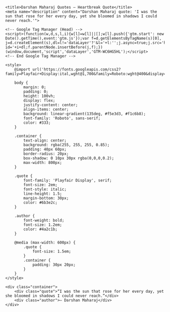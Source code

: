 <!DOCTYPE html>
<html lang="en">
<head>
    <meta charset="UTF-8">
    <meta name="viewport" content="width=device-width, initial-scale=1.0">
    
    <title>Darshan Maharaj Quotes – Heartbreak Quote</title>
    <meta name="description" content="Darshan Maharaj quote: 'I was the sun that rose for her every day, yet she bloomed in shadows I could never reach.'">

    <!-- Google Tag Manager (Head) -->
    <script>(function(w,d,s,l,i){w[l]=w[l]||[];w[l].push({'gtm.start': new Date().getTime(),event:'gtm.js'});var f=d.getElementsByTagName(s)[0], j=d.createElement(s),dl=l!='dataLayer'?'&l='+l:'';j.async=true;j.src='https://www.googletagmanager.com/gtm.js?id='+i+dl;f.parentNode.insertBefore(j,f);})(window,document,'script','dataLayer','GTM-WC6HG5HL');</script>
    <!-- End Google Tag Manager -->

    <style>
        @import url('https://fonts.googleapis.com/css2?family=Playfair+Display:ital,wght@1,700&family=Roboto:wght@400&display=swap');

        body {
            margin: 0;
            padding: 0;
            height: 100vh;
            display: flex;
            justify-content: center;
            align-items: center;
            background: linear-gradient(135deg, #f5e3d3, #f1c6b8);
            font-family: 'Roboto', sans-serif;
            color: #333;
        }

        .container {
            text-align: center;
            background: rgba(255, 255, 255, 0.85);
            padding: 40px 60px;
            border-radius: 20px;
            box-shadow: 0 10px 30px rgba(0,0,0,0.2);
            max-width: 800px;
        }

        .quote {
            font-family: 'Playfair Display', serif;
            font-size: 2em;
            font-style: italic;
            line-height: 1.5;
            margin-bottom: 30px;
            color: #6b3e2c;
        }

        .author {
            font-weight: bold;
            font-size: 1.2em;
            color: #4a2c1b;
        }

        @media (max-width: 600px) {
            .quote {
                font-size: 1.5em;
            }
            .container {
                padding: 30px 20px;
            }
        }
    </style>
</head>
<body>
    <!-- Google Tag Manager (Body) -->
    <noscript><iframe src="https://www.googletagmanager.com/ns.html?id=GTM-WC6HG5HL"
    height="0" width="0" style="display:none;visibility:hidden"></iframe></noscript>
    <!-- End Google Tag Manager -->

    <div class="container">
        <div class="quote">“I was the sun that rose for her every day, yet she bloomed in shadows I could never reach.”</div>
        <div class="author">— Darshan Maharaj</div>
    </div>
</body>
</html>
